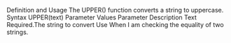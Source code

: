 Definition and Usage
The UPPER() function converts a string to uppercase.
Syntax
UPPER(text)
Parameter Values
Parameter        Description
Text             Required.The string to convert
Use
When I am checking the equality of two strings.
